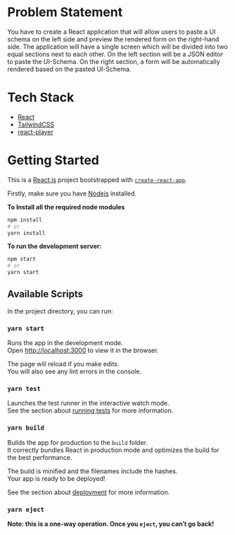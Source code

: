 # Problem Statement

You have to create a React application that will allow users to paste a UI schema on the left side and preview the rendered form on the right-hand side. The application will have a single screen which will be divided into two equal sections next to each other. On the left section will be a JSON editor to paste the UI-Schema. On the right section, a form will be automatically rendered based on the pasted UI-Schema.

# Tech Stack

- [React](https://react.dev/)
- [TailwindCSS](https://tailwindcss.com/)
- [react-player](https://www.npmjs.com/package/react-player)

# Getting Started

This is a [React.js](https://react.dev/) project bootstrapped with [`create-react-app`](https://github.com/facebook/create-react-app).

Firstly, make sure you have [Nodejs](https://nodejs.org/en) installed.

**To Install all the required node modules**

```bash
npm install
# or
yarn install
```

**To run the development server:**

```bash
npm start
# or
yarn start
```

## Available Scripts

In the project directory, you can run:

### `yarn start`

Runs the app in the development mode.\
Open [http://localhost:3000](http://localhost:3000) to view it in the browser.

The page will reload if you make edits.\
You will also see any lint errors in the console.

### `yarn test`

Launches the test runner in the interactive watch mode.\
See the section about [running tests](https://facebook.github.io/create-react-app/docs/running-tests) for more information.

### `yarn build`

Builds the app for production to the `build` folder.\
It correctly bundles React in production mode and optimizes the build for the best performance.

The build is minified and the filenames include the hashes.\
Your app is ready to be deployed!

See the section about [deployment](https://facebook.github.io/create-react-app/docs/deployment) for more information.

### `yarn eject`

**Note: this is a one-way operation. Once you `eject`, you can’t go back!**
